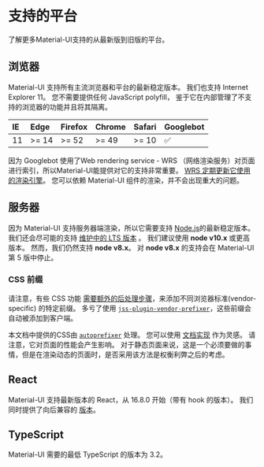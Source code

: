 # 支持的平台

<p class="description">了解更多Material-UI支持的从最新版到旧版的平台。</p>

## 浏览器

Material-UI 支持所有主流浏览器和平台的最新稳定版本。 我们也支持 Internet Explorer 11。 您不需要提供任何 JavaScript polyfill， 鉴于它在内部管理了不支持的浏览器的功能并且将其隔离。

| IE | Edge  | Firefox | Chrome | Safari | Googlebot |
|:-- |:----- |:------- |:------ |:------ |:--------- |
| 11 | >= 14 | >= 52   | >= 49  | >= 10  | ✅         |


因为 Googlebot 使用了Web rendering service - WRS （网络渲染服务）对页面进行索引，所以Material-UI能提供对它的支持非常重要。 [WRS 定期更新它使用的渲染引擎](https://webmasters.googleblog.com/2019/05/the-new-evergreen-googlebot.html)。 您可以依赖 Material-UI 组件的渲染，并不会出现重大的问题。

## 服务器

因为 Material-UI 支持服务器端渲染，所以它需要支持 [Node.js](https://github.com/nodejs/node)的最新稳定版本。 我们还会尽可能的支持 [维护中的 LTS 版本](https://github.com/nodejs/Release#lts-schedule1) 。 我们建议使用 **node v10.x** 或更高版本。 然而，我们仍然支持 **node v8.x**。 对 **node v8.x** 的支持会在 Material-UI 第 5 版中停止。

### CSS 前缀

请注意，有些 CSS 功能 [需要额外的后处理步骤](https://github.com/cssinjs/jss/issues/279)，来添加不同浏览器标准(vendor-specific) 的特定前缀。 多亏了使用 [`jss-plugin-vendor-prefixer`](https://www.npmjs.com/package/jss-plugin-vendor-prefixer)，这些前缀会自动被添加到客户端。

本文档中提供的CSS由 [`autoprefixer`](https://www.npmjs.com/package/autoprefixer) 处理。 您可以使用 [文档实现](https://github.com/mui-org/material-ui/blob/47aa5aeaec1d4ac2c08fd0e84277d6b91e497557/pages/_document.js#L123) 作为灵感。 请注意，它对页面的性能会产生影响。 对于静态页面来说，这是一个必须要做的事情，但是在渲染动态的页面时，是否采用该方法是权衡利弊之后的考虑。

## React

Material-UI 支持最新版本的 React，从 16.8.0 开始（带有 hook 的版本）。 我们同时提供了向后兼容的 [版本](https://material-ui.com/versions/)。

## TypeScript

Material-UI 需要的最低 TypeScript 的版本为 3.2。